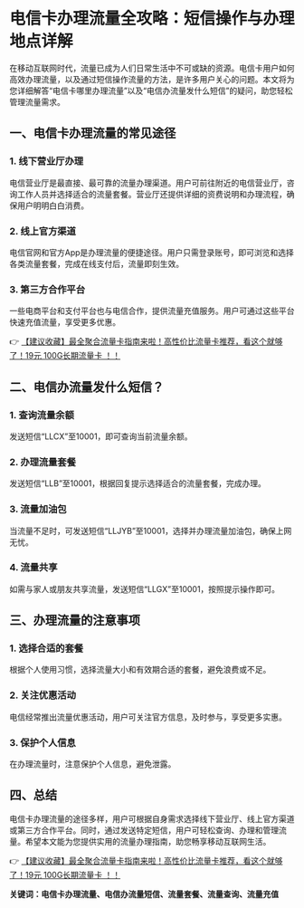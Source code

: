 # 电信卡办理流量全攻略：短信操作与办理地点详解

在移动互联网时代，流量已成为人们日常生活中不可或缺的资源。电信卡用户如何高效办理流量，以及通过短信操作流量的方法，是许多用户关心的问题。本文将为您详细解答“电信卡哪里办理流量”以及“电信办流量发什么短信”的疑问，助您轻松管理流量需求。

## 一、电信卡办理流量的常见途径

### 1. 线下营业厅办理
电信营业厅是最直接、最可靠的流量办理渠道。用户可前往附近的电信营业厅，咨询工作人员并选择适合的流量套餐。营业厅还提供详细的资费说明和办理流程，确保用户明明白白消费。

### 2. 线上官方渠道
电信官网和官方App是办理流量的便捷途径。用户只需登录账号，即可浏览和选择各类流量套餐，完成在线支付后，流量即刻生效。

### 3. 第三方合作平台
一些电商平台和支付平台也与电信合作，提供流量充值服务。用户可通过这些平台快速充值流量，享受更多优惠。

👉 [【建议收藏】最全聚合流量卡指南来啦！高性价比流量卡推荐，看这个就够了！19元 100G长期流量卡 ！！](https://bit.ly/Liuliangka)

## 二、电信办流量发什么短信？

### 1. 查询流量余额
发送短信“LLCX”至10001，即可查询当前流量余额。

### 2. 办理流量套餐
发送短信“LLB”至10001，根据回复提示选择适合的流量套餐，完成办理。

### 3. 流量加油包
当流量不足时，可发送短信“LLJYB”至10001，选择并办理流量加油包，确保上网无忧。

### 4. 流量共享
如需与家人或朋友共享流量，发送短信“LLGX”至10001，按照提示操作即可。

## 三、办理流量的注意事项

### 1. 选择合适的套餐
根据个人使用习惯，选择流量大小和有效期合适的套餐，避免浪费或不足。

### 2. 关注优惠活动
电信经常推出流量优惠活动，用户可关注官方信息，及时参与，享受更多实惠。

### 3. 保护个人信息
在办理流量时，注意保护个人信息，避免泄露。

## 四、总结

电信卡办理流量的途径多样，用户可根据自身需求选择线下营业厅、线上官方渠道或第三方合作平台。同时，通过发送特定短信，用户可轻松查询、办理和管理流量。希望本文能为您提供实用的流量办理指南，助您畅享移动互联网生活。

👉 [【建议收藏】最全聚合流量卡指南来啦！高性价比流量卡推荐，看这个就够了！19元 100G长期流量卡 ！！](https://bit.ly/Liuliangka)

**关键词：电信卡办理流量、电信办流量短信、流量套餐、流量查询、流量充值**